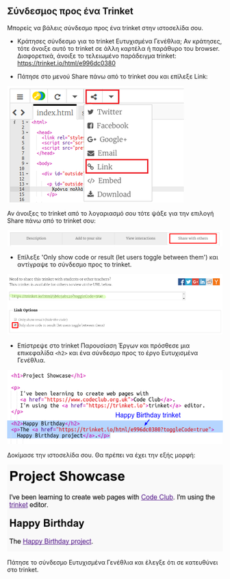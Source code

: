 ## Σύνδεσμος προς ένα Trinket

Μπορείς να βάλεις σύνδεσμο προς ένα trinket στην ιστοσελίδα σου. 

+ Κράτησες σύνδεσμο για το trinket Ευτυχισμένα Γενέθλια; Αν κράτησες, τότε άνοιξε αυτό το trinket σε άλλη καρτέλα ή παράθυρο του browser. Διαφορετικά, άνοιξε το τελειωμένο παράδειγμα trinket: <https://trinket.io/html/e996dc0380>

+ Πάτησε στο μενού Share πάνω από το trinket σου και επίλεξε Link:

![screenshot](images/showcase-share1.png)

Αν άνοιξες το trinket από το λογαριασμό σου τότε ψάξε για την επιλογή Share πάνω από το trinket σου:

![screenshot](images/showcase-share2.png)

+ Επίλεξε 'Only show code or result (let users toggle between them') και αντίγραψε το σύνδεσμο προς το trinket. 

![screenshot](images/showcase-get-link.png)

+ Επίστρεψε στο trinket Παρουσίαση Έργων και πρόσθεσε μια επικεφαλίδα `<h2>` και ένα σύνδεσμο προς το έργο Ευτυχισμένα Γενέθλια.

![screenshot](images/showcase-link-trinket.png)

Δοκίμασε την ιστοσελίδα σου. Θα πρέπει να έχει την εξής μορφή:

![screenshot](images/showcase-link-output.png)

Πάτησε το σύνδεσμο Ευτυχισμένα Γενέθλια και έλεγξε ότι σε κατευθύνει στο trinket.